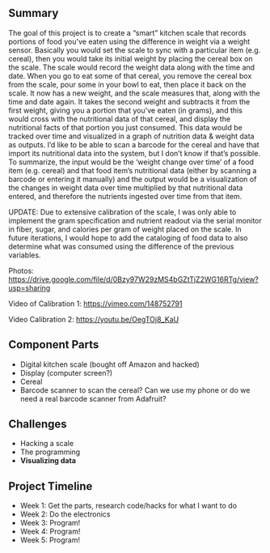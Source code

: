 ## Summary
The goal of this project is to create a “smart” kitchen scale that records portions of food you've eaten using the difference in weight via a weight sensor. Basically you would set the scale to sync with a particular item (e.g. cereal), then you would take its initial weight by placing the cereal box on the scale. The scale would record the weight data along with the time and date. When you go to eat some of that cereal, you remove the cereal box from the scale, pour some in your bowl to eat, then place it back on the scale. It now has a new weight, and the scale measures that, along with the time and date again. It takes the second weight and subtracts it from the first weight, giving you a portion that you've eaten (in grams), and this would cross with the nutritional data of that cereal, and display the nutritional facts of that portion you just consumed. This data would be tracked over time and visualized in a graph of nutrition data & weight data as outputs. I’d like to be able to scan a barcode for the cereal and have that import its nutritional data into the system, but I don’t know if that’s possible.
	To summarize, the input would be the ‘weight change over time’ of a food item (e.g. cereal) and that food item’s nutritional data (either by scanning a barcode or entering it manually) and the output would be a visualization of the changes in weight data over time multiplied by that nutritional data entered, and therefore the nutrients ingested over time from that item.
	
UPDATE:
Due to extensive calibration of the scale, I was only able to implement the gram specification and nutrient readout via the serial monitor in fiber, sugar, and calories per gram of weight placed on the scale. In future iterations, I would hope to add the cataloging of food data to also determine what was consumed using the difference of the previous variables.

Photos:
https://drive.google.com/file/d/0Bzy97W29zMS4bGZtTjZ2WG16RTg/view?usp=sharing

Video of Calibration 1:
https://vimeo.com/148752791

Video Calibration 2:
https://youtu.be/OegTOj8_KaU


## Component Parts
- Digital kitchen scale (bought off Amazon and hacked)
- Display (computer screen?)
- Cereal
- Barcode scanner to scan the cereal? Can we use my phone or do we need a real barcode scanner from Adafruit?


## Challenges
- Hacking a scale
- The programming
- **Visualizing data**


## Project Timeline
- Week 1: Get the parts, research code/hacks for what I want to do
- Week 2: Do the electronics
- Week 3: Program!
- Week 4: Program!
- Week 5: Program!

